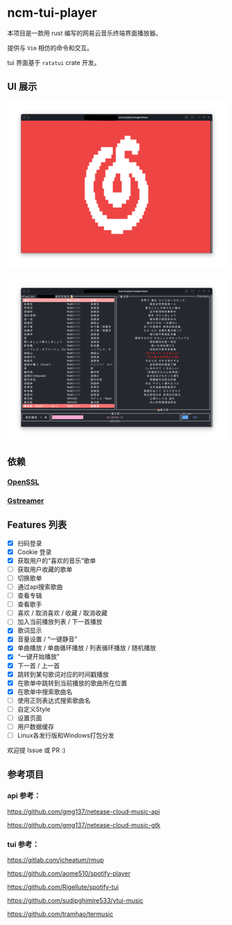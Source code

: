 # ncm-tui-player

本项目是一款用 rust 编写的网易云音乐终端界面播放器。

提供与 `Vim` 相仿的命令和交互。

tui 界面基于 `ratatui` crate 开发。

## UI 展示

![launch_screen](./doc/launch_screen.png)

![main_screen](./doc/main_screen.png)

## 依赖

### [OpenSSL](https://github.com/openssl/openssl)

### [Gstreamer](https://gstreamer.freedesktop.org/download)

## Features 列表

- [x] 扫码登录
- [x] Cookie 登录
- [x] 获取用户的“喜欢的音乐”歌单
- [ ] 获取用户收藏的歌单
- [ ] 切换歌单
- [ ] 通过api搜索歌曲
- [ ] 查看专辑
- [ ] 查看歌手
- [ ] 喜欢 / 取消喜欢 / 收藏 / 取消收藏
- [ ] 加入当前播放列表 / 下一首播放
- [x] 歌词显示
- [x] 音量设置 / “一键静音”
- [x] 单曲播放 / 单曲循环播放 / 列表循环播放 / 随机播放
- [x] “一键开始播放”
- [x] 下一首 / 上一首
- [x] 跳转到某句歌词对应的时间戳播放
- [x] 在歌单中跳转到当前播放的歌曲所在位置
- [x] 在歌单中搜索歌曲名
- [ ] 使用正则表达式搜索歌曲名
- [ ] 自定义Style
- [ ] 设置页面
- [ ] 用户数据缓存
- [ ] Linux各发行版和Windows打包分发

欢迎提 Issue 或 PR :)

## 参考项目

### api 参考：

https://github.com/gmg137/netease-cloud-music-api

https://github.com/gmg137/netease-cloud-music-gtk

### tui 参考：

https://gitlab.com/jcheatum/rmup

https://github.com/aome510/spotify-player

https://github.com/Rigellute/spotify-tui

https://github.com/sudipghimire533/ytui-music

https://github.com/tramhao/termusic